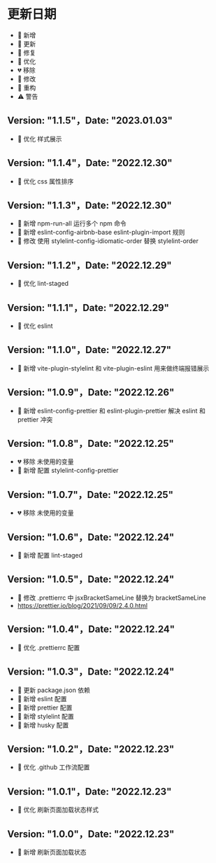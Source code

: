 # 更新日期

-   🎉 新增
-   🌟 更新
-   🐞 修复
-   🎯 优化
-   💔 移除
-   🚧 修改
-   🌈 重构
-   ⚠️ 警告

## Version: "1.1.5"，Date: "2023.01.03"

-   🎯 优化 样式展示

## Version: "1.1.4"，Date: "2022.12.30"

-   🎯 优化 css 属性排序

## Version: "1.1.3"，Date: "2022.12.30"

-   🎉 新增 npm-run-all 运行多个 npm 命令
-   🎉 新增 eslint-config-airbnb-base eslint-plugin-import 规则
-   🚧 修改 使用 stylelint-config-idiomatic-order 替换 stylelint-order

## Version: "1.1.2"，Date: "2022.12.29"

-   🎯 优化 lint-staged

## Version: "1.1.1"，Date: "2022.12.29"

-   🎯 优化 eslint

## Version: "1.1.0"，Date: "2022.12.27"

-   🎉 新增 vite-plugin-stylelint 和 vite-plugin-eslint 用来做终端报错展示

## Version: "1.0.9"，Date: "2022.12.26"

-   🎉 新增 eslint-config-prettier 和 eslint-plugin-prettier 解决 eslint 和 prettier 冲突

## Version: "1.0.8"，Date: "2022.12.25"

-   💔 移除 未使用的变量
-   🎉 新增 配置 stylelint-config-prettier

## Version: "1.0.7"，Date: "2022.12.25"

-   💔 移除 未使用的变量

## Version: "1.0.6"，Date: "2022.12.24"

-   🎉 新增 配置 lint-staged

## Version: "1.0.5"，Date: "2022.12.24"

-   🚧 修改 .prettierrc 中 jsxBracketSameLine 替换为 bracketSameLine
-   https://prettier.io/blog/2021/09/09/2.4.0.html

## Version: "1.0.4"，Date: "2022.12.24"

-   🎯 优化 .prettierrc 配置

## Version: "1.0.3"，Date: "2022.12.24"

-   🌟 更新 package.json 依赖
-   🎉 新增 eslint 配置
-   🎉 新增 prettier 配置
-   🎉 新增 stylelint 配置
-   🎉 新增 husky 配置

## Version: "1.0.2"，Date: "2022.12.23"

-   🎯 优化 .github 工作流配置

## Version: "1.0.1"，Date: "2022.12.23"

-   🎯 优化 刷新页面加载状态样式

## Version: "1.0.0"，Date: "2022.12.23"

-   🎉 新增 刷新页面加载状态
